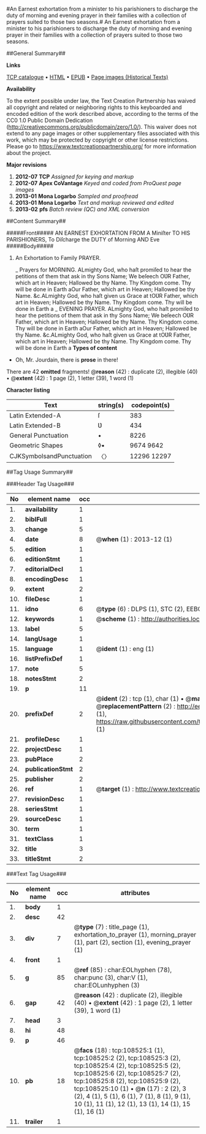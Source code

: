 #An Earnest exhortation from a minister to his parishioners to discharge the duty of morning and evening prayer in their families with a collection of prayers suited to those two seasons.#
An Earnest exhortation from a minister to his parishioners to discharge the duty of morning and evening prayer in their families with a collection of prayers suited to those two seasons.

##General Summary##

**Links**

[TCP catalogue](http://www.ota.ox.ac.uk/tcp/)  • 
[HTML](http://tei.it.ox.ac.uk/tcp/Texts-HTML/free/A39/A39515.html)  • 
[EPUB](http://tei.it.ox.ac.uk/tcp/Texts-EPUB/free/A39/A39515.epub) • 
[Page images (Historical Texts)](https://historicaltexts.jisc.ac.uk/eebo-18972421e)

**Availability**

To the extent possible under law, the Text Creation Partnership has waived all copyright and related or neighboring rights to this keyboarded and encoded edition of the work described above, according to the terms of the CC0 1.0 Public Domain Dedication (http://creativecommons.org/publicdomain/zero/1.0/). This waiver does not extend to any page images or other supplementary files associated with this work, which may be protected by copyright or other license restrictions. Please go to https://www.textcreationpartnership.org/ for more information about the project.

**Major revisions**

1. __2012-07__ __TCP__ *Assigned for keying and markup*
1. __2012-07__ __Apex CoVantage__ *Keyed and coded from ProQuest page images*
1. __2013-01__ __Mona Logarbo__ *Sampled and proofread*
1. __2013-01__ __Mona Logarbo__ *Text and markup reviewed and edited*
1. __2013-02__ __pfs__ *Batch review (QC) and XML conversion*

##Content Summary##

#####Front#####
AN EARNEST EXHORTATION FROM A Miniſter TO HIS PARISHIONERS, To Diſcharge the DUTY of Morning AND Eve
#####Body#####

1. An Exhortation to Family PRAYER.

    _ Prayers for MORNING.
ALmighty God, who haſt promiſed to hear the petitions of them that ask in thy Sons Name; We beſeech OƲR Father, which art in Heaven; Hallowed be thy Name. Thy Kingdom come. Thy will be done in Earth aOur Father, which art in Heaven; Hallowed be thy Name. &c.ALmighty God, who haſt given us Grace at tOƲR Father, which art in Heaven; Hallowed be thy Name. Thy Kingdom come. Thy will be done in Earth a
    _ EVENING PRAYER.
ALmighty God, who haſt promiſed to hear the petitions of them that ask in thy Sons Name; We beſeech OƲR Father, which art in Heaven; Hallowed be thy Name. Thy Kingdom come. Thy will be done in Earth aOur Father, which art in Heaven; Hallowed be thy Name. &c.ALmighty God, who haſt given us Grace at tOƲR Father, which art in Heaven; Hallowed be thy Name. Thy Kingdom come. Thy will be done in Earth a
**Types of content**

  * Oh, Mr. Jourdain, there is **prose** in there!

There are 42 **omitted** fragments! 
 @__reason__ (42) : duplicate (2), illegible (40)  •  @__extent__ (42) : 1 page (2), 1 letter (39), 1 word (1)

**Character listing**


|Text|string(s)|codepoint(s)|
|---|---|---|
|Latin Extended-A|ſ|383|
|Latin Extended-B|Ʋ|434|
|General Punctuation|•|8226|
|Geometric Shapes|◊▪|9674 9642|
|CJKSymbolsandPunctuation|〈〉|12296 12297|

##Tag Usage Summary##

###Header Tag Usage###

|No|element name|occ|attributes|
|---|---|---|---|
|1.|__availability__|1||
|2.|__biblFull__|1||
|3.|__change__|5||
|4.|__date__|8| @__when__ (1) : 2013-12 (1)|
|5.|__edition__|1||
|6.|__editionStmt__|1||
|7.|__editorialDecl__|1||
|8.|__encodingDesc__|1||
|9.|__extent__|2||
|10.|__fileDesc__|1||
|11.|__idno__|6| @__type__ (6) : DLPS (1), STC (2), EEBO-CITATION (1), OCLC (1), VID (1)|
|12.|__keywords__|1| @__scheme__ (1) : http://authorities.loc.gov/ (1)|
|13.|__label__|5||
|14.|__langUsage__|1||
|15.|__language__|1| @__ident__ (1) : eng (1)|
|16.|__listPrefixDef__|1||
|17.|__note__|5||
|18.|__notesStmt__|2||
|19.|__p__|11||
|20.|__prefixDef__|2| @__ident__ (2) : tcp (1), char (1)  •  @__matchPattern__ (2) : ([0-9\-]+):([0-9IVX]+) (1), (.+) (1)  •  @__replacementPattern__ (2) : http://eebo.chadwyck.com/downloadtiff?vid=$1&page=$2 (1), https://raw.githubusercontent.com/textcreationpartnership/Texts/master/tcpchars.xml#$1 (1)|
|21.|__profileDesc__|1||
|22.|__projectDesc__|1||
|23.|__pubPlace__|2||
|24.|__publicationStmt__|2||
|25.|__publisher__|2||
|26.|__ref__|1| @__target__ (1) : http://www.textcreationpartnership.org/docs/. (1)|
|27.|__revisionDesc__|1||
|28.|__seriesStmt__|1||
|29.|__sourceDesc__|1||
|30.|__term__|1||
|31.|__textClass__|1||
|32.|__title__|3||
|33.|__titleStmt__|2||


###Text Tag Usage###

|No|element name|occ|attributes|
|---|---|---|---|
|1.|__body__|1||
|2.|__desc__|42||
|3.|__div__|7| @__type__ (7) : title_page (1), exhortation_to_prayer (1), morning_prayer (1), part (2), section (1), evening_prayer (1)|
|4.|__front__|1||
|5.|__g__|85| @__ref__ (85) : char:EOLhyphen (78), char:punc (3), char:V (1), char:EOLunhyphen (3)|
|6.|__gap__|42| @__reason__ (42) : duplicate (2), illegible (40)  •  @__extent__ (42) : 1 page (2), 1 letter (39), 1 word (1)|
|7.|__head__|3||
|8.|__hi__|48||
|9.|__p__|46||
|10.|__pb__|18| @__facs__ (18) : tcp:108525:1 (1), tcp:108525:2 (2), tcp:108525:3 (2), tcp:108525:4 (2), tcp:108525:5 (2), tcp:108525:6 (2), tcp:108525:7 (2), tcp:108525:8 (2), tcp:108525:9 (2), tcp:108525:10 (1)  •  @__n__ (17) : 2 (2), 3 (2), 4 (1), 5 (1), 6 (1), 7 (1), 8 (1), 9 (1), 10 (1), 11 (1), 12 (1), 13 (1), 14 (1), 15 (1), 16 (1)|
|11.|__trailer__|1||
